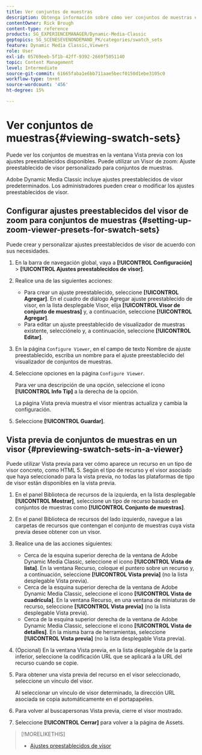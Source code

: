 ```yaml
---
title: Ver conjuntos de muestras
description: Obtenga información sobre cómo ver conjuntos de muestras en Adobe Dynamic Media Classic.
contentOwner: Rick Brough
content-type: reference
products: SG_EXPERIENCEMANAGER/Dynamic-Media-Classic
geptopics: SG_SCENESEVENONDEMAND_PK/categories/swatch_sets
feature: Dynamic Media Classic,Viewers
role: User
exl-id: 05769eeb-5f1b-42ff-9392-2669f5051140
topic: Content Management
level: Intermediate
source-git-commit: 61665faba1e6bb711aae5becf0150d1ebe3105c0
workflow-type: tm+mt
source-wordcount: '456'
ht-degree: 15%

---
```


# Ver conjuntos de muestras{#viewing-swatch-sets}

Puede ver los conjuntos de muestras en la ventana Vista previa con los ajustes preestablecidos disponibles. Puede utilizar un Visor de zoom: Ajuste preestablecido de visor personalizado para conjuntos de muestras.

Adobe Dynamic Media Classic incluye ajustes preestablecidos de visor predeterminados. Los administradores pueden crear o modificar los ajustes preestablecidos de visor.

## Configurar ajustes preestablecidos del visor de zoom para conjuntos de muestras {#setting-up-zoom-viewer-presets-for-swatch-sets}

Puede crear y personalizar ajustes preestablecidos de visor de acuerdo con sus necesidades.

1. En la barra de navegación global, vaya a **[!UICONTROL Configuración]** > **[!UICONTROL Ajustes preestablecidos de visor]**.
1. Realice una de las siguientes acciones:

   * Para crear un ajuste preestablecido, seleccione **[!UICONTROL Agregar]**. En el cuadro de diálogo Agregar ajuste preestablecido de visor, en la lista desplegable Visor, elija **[!UICONTROL Visor de conjunto de muestras]** y, a continuación, seleccione **[!UICONTROL Agregar]**.
   * Para editar un ajuste preestablecido de visualizador de muestras existente, selecciónelo y, a continuación, seleccione **[!UICONTROL Editar]**.

1. En la página `Configure Viewer`, en el campo de texto Nombre de ajuste preestablecido, escriba un nombre para el ajuste preestablecido del visualizador de conjuntos de muestras.
1. Seleccione opciones en la página `Configure Viewer`.

   Para ver una descripción de una opción, seleccione el icono **[!UICONTROL Info Tip]** a la derecha de la opción.

   La página Vista previa muestra el visor mientras actualiza y cambia la configuración.

1. Seleccione **[!UICONTROL Guardar]**.

## Vista previa de conjuntos de muestras en un visor {#previewing-swatch-sets-in-a-viewer}

Puede utilizar Vista previa para ver cómo aparece un recurso en un tipo de visor concreto, como HTML 5. Según el tipo de recurso y el visor asociado que haya seleccionado para la vista previa, no todas las plataformas de tipo de visor están disponibles en la vista previa.

1. En el panel Biblioteca de recursos de la izquierda, en la lista desplegable **[!UICONTROL Mostrar]**, seleccione un tipo de recurso basado en conjuntos de muestras como **[!UICONTROL Conjunto de muestras]**.
1. En el panel Biblioteca de recursos del lado izquierdo, navegue a las carpetas de recursos que contengan el conjunto de muestras cuya vista previa desee obtener con un visor.
1. Realice una de las acciones siguientes:

   * Cerca de la esquina superior derecha de la ventana de Adobe Dynamic Media Classic, seleccione el icono **[!UICONTROL Vista de lista]**. En la ventana Recurso, coloque el puntero sobre un recurso y, a continuación, seleccione **[!UICONTROL Vista previa]** (no la lista desplegable Vista previa).
   * Cerca de la esquina superior derecha de la ventana de Adobe Dynamic Media Classic, seleccione el icono **[!UICONTROL Vista de cuadrícula]**. En la ventana Recurso, en una ventana de miniaturas de recurso, seleccione **[!UICONTROL Vista previa]** (no la lista desplegable Vista previa).
   * Cerca de la esquina superior derecha de la ventana de Adobe Dynamic Media Classic, seleccione el icono **[!UICONTROL Vista de detalles]**. En la misma barra de herramientas, seleccione **[!UICONTROL Vista previa]** (no la lista desplegable Vista previa).

1. (Opcional) En la ventana Vista previa, en la lista desplegable de la parte inferior, seleccione la codificación URL que se aplicará a la URL del recurso cuando se copie.
1. Para obtener una vista previa del recurso en el visor seleccionado, seleccione un vínculo del visor.

   Al seleccionar un vínculo de visor determinado, la dirección URL asociada se copia automáticamente en el portapapeles.

1. Para volver al buscapersonas Vista previa, cierre el visor mostrado.
1. Seleccione **[!UICONTROL Cerrar]** para volver a la página de Assets.

>[!MORELIKETHIS]
>
>* [Ajustes preestablecidos de visor](application-setup.md#viewer_presets)
